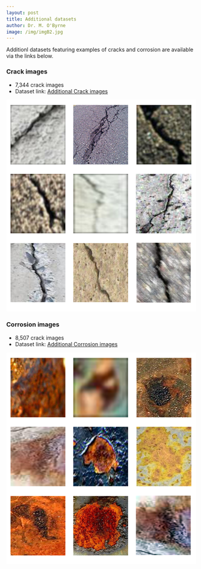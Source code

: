 ```yaml
--- 
layout: post
title: Additional datasets
author: Dr. M. O'Byrne
image: /img/imgB2.jpg
---
```


Additionl datasets featuring examples of cracks and corrosion are available via the links below.

### Crack images
- 7,344 crack images
- Dataset link:  <a href="https://drive.google.com/file/d/1tEP_qLjwR87DOAV7DrQxlnjyhNW7k8bU/view?usp=sharing">Additional Crack images</a>

<img src="/img/additional_crack_examples.png" alt="Additional Crack Examples.png" width="629" height="562">

### Corrosion images
- 8,507 crack images
- Dataset link: <a href="https://drive.google.com/file/d/1OyvBSO8UhL87_F2YXBxvs5e_ItXPrOWh/view?usp=sharing">Additional Corrosion images</a>

<img src="/img/additional_corrosion_examples.png" alt="Additional Corrosion Examples.png" width="629" height="562">